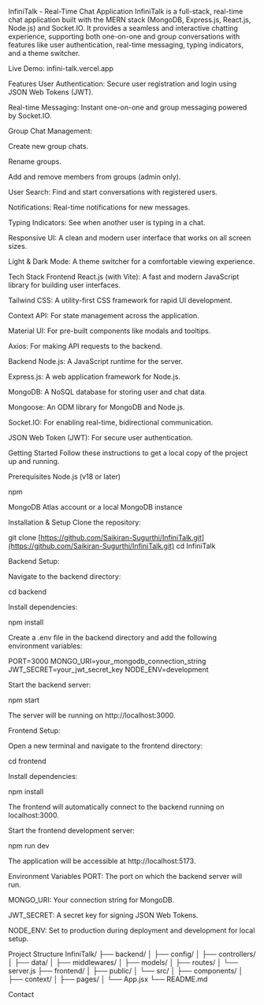 InfiniTalk - Real-Time Chat Application
InfiniTalk is a full-stack, real-time chat application built with the MERN stack (MongoDB, Express.js, React.js, Node.js) and Socket.IO. It provides a seamless and interactive chatting experience, supporting both one-on-one and group conversations with features like user authentication, real-time messaging, typing indicators, and a theme switcher.

Live Demo: infini-talk.vercel.app

Features
User Authentication: Secure user registration and login using JSON Web Tokens (JWT).

Real-time Messaging: Instant one-on-one and group messaging powered by Socket.IO.

Group Chat Management:

Create new group chats.

Rename groups.

Add and remove members from groups (admin only).

User Search: Find and start conversations with registered users.

Notifications: Real-time notifications for new messages.

Typing Indicators: See when another user is typing in a chat.

Responsive UI: A clean and modern user interface that works on all screen sizes.

Light & Dark Mode: A theme switcher for a comfortable viewing experience.

Tech Stack
Frontend
React.js (with Vite): A fast and modern JavaScript library for building user interfaces.

Tailwind CSS: A utility-first CSS framework for rapid UI development.

Context API: For state management across the application.

Material UI: For pre-built components like modals and tooltips.

Axios: For making API requests to the backend.

Backend
Node.js: A JavaScript runtime for the server.

Express.js: A web application framework for Node.js.

MongoDB: A NoSQL database for storing user and chat data.

Mongoose: An ODM library for MongoDB and Node.js.

Socket.IO: For enabling real-time, bidirectional communication.

JSON Web Token (JWT): For secure user authentication.

Getting Started
Follow these instructions to get a local copy of the project up and running.

Prerequisites
Node.js (v18 or later)

npm

MongoDB Atlas account or a local MongoDB instance

Installation & Setup
Clone the repository:

git clone [https://github.com/Saikiran-Sugurthi/InfiniTalk.git](https://github.com/Saikiran-Sugurthi/InfiniTalk.git)
cd InfiniTalk

Backend Setup:

Navigate to the backend directory:

cd backend

Install dependencies:

npm install

Create a .env file in the backend directory and add the following environment variables:

PORT=3000
MONGO_URI=your_mongodb_connection_string
JWT_SECRET=your_jwt_secret_key
NODE_ENV=development

Start the backend server:

npm start

The server will be running on http://localhost:3000.

Frontend Setup:

Open a new terminal and navigate to the frontend directory:

cd frontend

Install dependencies:

npm install

The frontend will automatically connect to the backend running on localhost:3000.

Start the frontend development server:

npm run dev

The application will be accessible at http://localhost:5173.

Environment Variables
PORT: The port on which the backend server will run.

MONGO_URI: Your connection string for MongoDB.

JWT_SECRET: A secret key for signing JSON Web Tokens.

NODE_ENV: Set to production during deployment and development for local setup.

Project Structure
InfiniTalk/
├── backend/
│   ├── config/
│   ├── controllers/
│   ├── data/
│   ├── middlewares/
│   ├── models/
│   ├── routes/
│   └── server.js
├── frontend/
│   ├── public/
│   └── src/
│       ├── components/
│       ├── context/
│       ├── pages/
│       └── App.jsx
└── README.md

Contact
